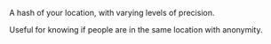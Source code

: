  A hash of your location, with varying levels of precision.

Useful for knowing if people are in the same location with anonymity. 
